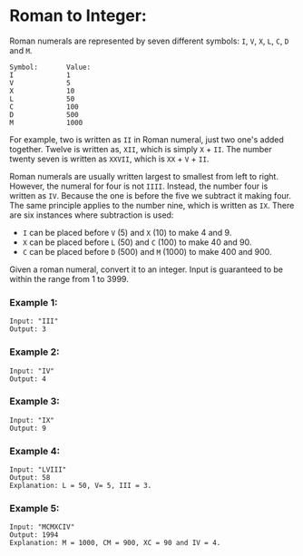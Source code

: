 # Roman to Integer:

Roman numerals are represented by seven different symbols: `I`, `V`, `X`, `L`, `C`, `D` and `M`.

```shell
Symbol:       Value:
I             1
V             5
X             10
L             50
C             100
D             500
M             1000
```

For example, two is written as `II` in Roman numeral, just two one's added together. Twelve is written as, `XII`, which is simply `X` + `II`. The number twenty seven is written as `XXVII`, which is `XX` + `V` + `II`.

Roman numerals are usually written largest to smallest from left to right. However, the numeral for four is not `IIII`. Instead, the number four is written as `IV`. Because the one is before the five we subtract it making four. The same principle applies to the number nine, which is written as `IX`. There are six instances where subtraction is used:

- `I` can be placed before `V` (5) and `X` (10) to make 4 and 9.
- `X` can be placed before `L` (50) and `C` (100) to make 40 and 90.
- `C` can be placed before `D` (500) and `M` (1000) to make 400 and 900.

Given a roman numeral, convert it to an integer. Input is guaranteed to be within the range from 1 to 3999.

### Example 1:
```shell
Input: "III"
Output: 3
```

### Example 2:
```shell
Input: "IV"
Output: 4
```

### Example 3:
```shell
Input: "IX"
Output: 9
```

### Example 4:
```shell
Input: "LVIII"
Output: 58
Explanation: L = 50, V= 5, III = 3.
```

### Example 5:
```shell
Input: "MCMXCIV"
Output: 1994
Explanation: M = 1000, CM = 900, XC = 90 and IV = 4.
```
